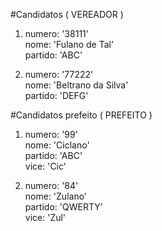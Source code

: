 #Candidatos ( VEREADOR ) 

1) numero: '38111' <br/>
   nome: 'Fulano de Tal' <br/>
   partido: 'ABC' <br/>

2) numero: '77222' <br/>
   nome: 'Beltrano da Silva' <br/>
   partido: 'DEFG' <br/>

#Candidatos prefeito ( PREFEITO ) 

1) numero: '99' <br/>
   nome: 'Ciclano' <br/>
   partido: 'ABC' <br/>
   vice: 'Cic' <br/>

2) numero: '84' <br/>
   nome: 'Zulano' <br/>
   partido: 'QWERTY' <br/>
   vice: 'Zul' <br/>

